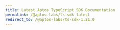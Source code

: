 ```yaml
---
title: Latest Aptos TypeScript SDK Documentation
permalink: /@aptos-labs/ts-sdk-latest
redirect_to: /@aptos-labs/ts-sdk-1.21.0
---
```

